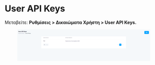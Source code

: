# User API Keys

Μεταβείτε: **Ρυθμίσεις > Δικαιώματα Χρήστη > User API Keys.**

<figure><img src="../../.gitbook/assets/ScreenHunter 88.png" alt=""><figcaption></figcaption></figure>
